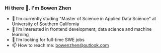 ### Hi there 👋. I'm Bowen Zhen

- 🔭 I’m currently studing "Master of Science in Applied Data Science" at University of Southern California
- 🌱 I’m interested in frontend development, data science and machine learning
- 👯 I’m looking for full-time SWE jobs
- 📫 How to reach me: bowenzhen@outlook.com

